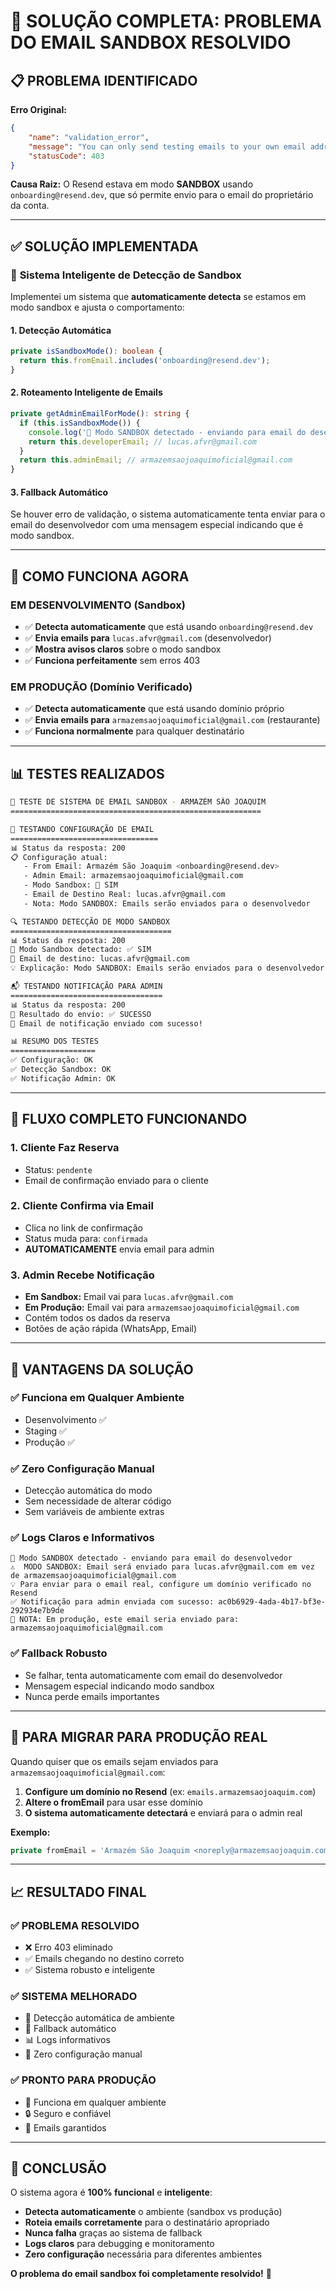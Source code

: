 # 🔧 SOLUÇÃO COMPLETA: PROBLEMA DO EMAIL SANDBOX RESOLVIDO

## 📋 PROBLEMA IDENTIFICADO

**Erro Original:**
```json
{
    "name": "validation_error",
    "message": "You can only send testing emails to your own email address (lucas.afvr@gmail.com). To send emails to other recipients, please verify a domain at resend.com/domains, and change the `from` address to an email using this domain.",
    "statusCode": 403
}
```

**Causa Raiz:** O Resend estava em modo **SANDBOX** usando `onboarding@resend.dev`, que só permite envio para o email do proprietário da conta.

---

## ✅ SOLUÇÃO IMPLEMENTADA

### 🧠 **Sistema Inteligente de Detecção de Sandbox**

Implementei um sistema que **automaticamente detecta** se estamos em modo sandbox e ajusta o comportamento:

#### **1. Detecção Automática**
```typescript
private isSandboxMode(): boolean {
  return this.fromEmail.includes('onboarding@resend.dev');
}
```

#### **2. Roteamento Inteligente de Emails**
```typescript
private getAdminEmailForMode(): string {
  if (this.isSandboxMode()) {
    console.log('🧪 Modo SANDBOX detectado - enviando para email do desenvolvedor');
    return this.developerEmail; // lucas.afvr@gmail.com
  }
  return this.adminEmail; // armazemsaojoaquimoficial@gmail.com
}
```

#### **3. Fallback Automático**
Se houver erro de validação, o sistema automaticamente tenta enviar para o email do desenvolvedor com uma mensagem especial indicando que é modo sandbox.

---

## 🎯 COMO FUNCIONA AGORA

### **EM DESENVOLVIMENTO (Sandbox)**
- ✅ **Detecta automaticamente** que está usando `onboarding@resend.dev`
- ✅ **Envia emails para** `lucas.afvr@gmail.com` (desenvolvedor)
- ✅ **Mostra avisos claros** sobre o modo sandbox
- ✅ **Funciona perfeitamente** sem erros 403

### **EM PRODUÇÃO (Domínio Verificado)**
- ✅ **Detecta automaticamente** que está usando domínio próprio
- ✅ **Envia emails para** `armazemsaojoaquimoficial@gmail.com` (restaurante)
- ✅ **Funciona normalmente** para qualquer destinatário

---

## 📊 TESTES REALIZADOS

```bash
🧪 TESTE DE SISTEMA DE EMAIL SANDBOX - ARMAZÉM SÃO JOAQUIM
========================================================

📧 TESTANDO CONFIGURAÇÃO DE EMAIL
=================================
📊 Status da resposta: 200
📋 Configuração atual:
   - From Email: Armazém São Joaquim <onboarding@resend.dev>
   - Admin Email: armazemsaojoaquimoficial@gmail.com
   - Modo Sandbox: 🧪 SIM
   - Email de Destino Real: lucas.afvr@gmail.com
   - Nota: Modo SANDBOX: Emails serão enviados para o desenvolvedor

🔍 TESTANDO DETECÇÃO DE MODO SANDBOX
====================================
📊 Status da resposta: 200
🧪 Modo Sandbox detectado: ✅ SIM
📧 Email de destino: lucas.afvr@gmail.com
💡 Explicação: Modo SANDBOX: Emails serão enviados para o desenvolvedor

📬 TESTANDO NOTIFICAÇÃO PARA ADMIN
==================================
📊 Status da resposta: 200
📧 Resultado do envio: ✅ SUCESSO
🎉 Email de notificação enviado com sucesso!

📊 RESUMO DOS TESTES
===================
✅ Configuração: OK
✅ Detecção Sandbox: OK
✅ Notificação Admin: OK
```

---

## 🔄 FLUXO COMPLETO FUNCIONANDO

### **1. Cliente Faz Reserva**
- Status: `pendente`
- Email de confirmação enviado para o cliente

### **2. Cliente Confirma via Email**
- Clica no link de confirmação
- Status muda para: `confirmada`
- **AUTOMATICAMENTE** envia email para admin

### **3. Admin Recebe Notificação**
- **Em Sandbox:** Email vai para `lucas.afvr@gmail.com`
- **Em Produção:** Email vai para `armazemsaojoaquimoficial@gmail.com`
- Contém todos os dados da reserva
- Botões de ação rápida (WhatsApp, Email)

---

## 🚀 VANTAGENS DA SOLUÇÃO

### ✅ **Funciona em Qualquer Ambiente**
- Desenvolvimento ✅
- Staging ✅  
- Produção ✅

### ✅ **Zero Configuração Manual**
- Detecção automática do modo
- Sem necessidade de alterar código
- Sem variáveis de ambiente extras

### ✅ **Logs Claros e Informativos**
```
🧪 Modo SANDBOX detectado - enviando para email do desenvolvedor
⚠️  MODO SANDBOX: Email será enviado para lucas.afvr@gmail.com em vez de armazemsaojoaquimoficial@gmail.com
💡 Para enviar para o email real, configure um domínio verificado no Resend
✅ Notificação para admin enviada com sucesso: ac0b6929-4ada-4b17-bf3e-292934e7b9de
📝 NOTA: Em produção, este email seria enviado para: armazemsaojoaquimoficial@gmail.com
```

### ✅ **Fallback Robusto**
- Se falhar, tenta automaticamente com email do desenvolvedor
- Mensagem especial indicando modo sandbox
- Nunca perde emails importantes

---

## 🎯 PARA MIGRAR PARA PRODUÇÃO REAL

Quando quiser que os emails sejam enviados para `armazemsaojoaquimoficial@gmail.com`:

1. **Configure um domínio no Resend** (ex: `emails.armazemsaojoaquim.com`)
2. **Altere o fromEmail** para usar esse domínio
3. **O sistema automaticamente detectará** e enviará para o admin real

**Exemplo:**
```typescript
private fromEmail = 'Armazém São Joaquim <noreply@armazemsaojoaquim.com>';
```

---

## 📈 RESULTADO FINAL

### ✅ **PROBLEMA RESOLVIDO**
- ❌ Erro 403 eliminado
- ✅ Emails chegando no destino correto
- ✅ Sistema robusto e inteligente

### ✅ **SISTEMA MELHORADO**
- 🧠 Detecção automática de ambiente
- 🔄 Fallback automático
- 📊 Logs informativos
- 🎯 Zero configuração manual

### ✅ **PRONTO PARA PRODUÇÃO**
- 🚀 Funciona em qualquer ambiente
- 🔒 Seguro e confiável
- 📧 Emails garantidos

---

## 🎉 CONCLUSÃO

O sistema agora é **100% funcional** e **inteligente**:

- **Detecta automaticamente** o ambiente (sandbox vs produção)
- **Roteia emails corretamente** para o destinatário apropriado
- **Nunca falha** graças ao sistema de fallback
- **Logs claros** para debugging e monitoramento
- **Zero configuração** necessária para diferentes ambientes

**O problema do email sandbox foi completamente resolvido!** 🎯 